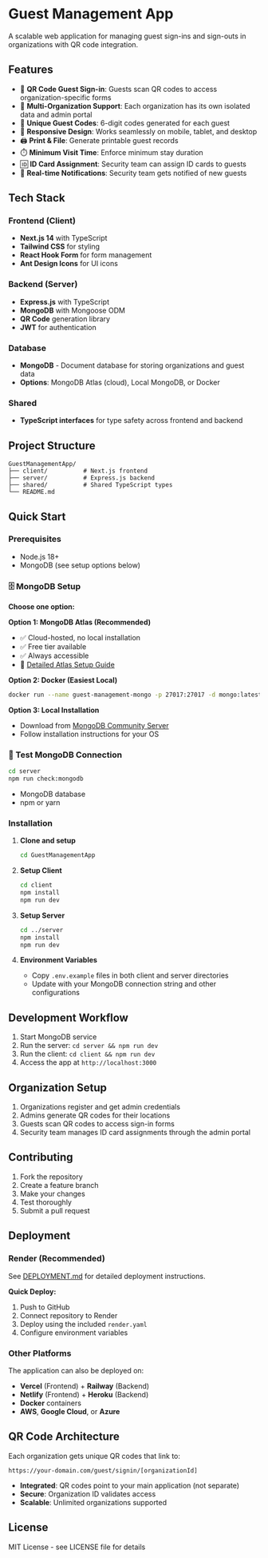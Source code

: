 # Guest Management App

A scalable web application for managing guest sign-ins and sign-outs in organizations with QR code integration.

## Features

- 🎯 **QR Code Guest Sign-in**: Guests scan QR codes to access organization-specific forms
- 🏢 **Multi-Organization Support**: Each organization has its own isolated data and admin portal
- 🔐 **Unique Guest Codes**: 6-digit codes generated for each guest
- 📱 **Responsive Design**: Works seamlessly on mobile, tablet, and desktop
- 🖨️ **Print & File**: Generate printable guest records
- ⏱️ **Minimum Visit Time**: Enforce minimum stay duration
- 🆔 **ID Card Assignment**: Security team can assign ID cards to guests
- 🔔 **Real-time Notifications**: Security team gets notified of new guests

## Tech Stack

### Frontend (Client)
- **Next.js 14** with TypeScript
- **Tailwind CSS** for styling
- **React Hook Form** for form management
- **Ant Design Icons** for UI icons

### Backend (Server)
- **Express.js** with TypeScript
- **MongoDB** with Mongoose ODM
- **QR Code** generation library
- **JWT** for authentication

### Database
- **MongoDB** - Document database for storing organizations and guest data
- **Options**: MongoDB Atlas (cloud), Local MongoDB, or Docker

### Shared
- **TypeScript interfaces** for type safety across frontend and backend

## Project Structure

```
GuestManagementApp/
├── client/          # Next.js frontend
├── server/          # Express.js backend
├── shared/          # Shared TypeScript types
└── README.md
```

## Quick Start

### Prerequisites
- Node.js 18+
- MongoDB (see setup options below)

### 🗄️ MongoDB Setup
**Choose one option:**

**Option 1: MongoDB Atlas (Recommended)**
- ✅ Cloud-hosted, no local installation
- ✅ Free tier available
- ✅ Always accessible
- 📖 [Detailed Atlas Setup Guide](./MONGODB_SETUP.md)

**Option 2: Docker (Easiest Local)**
```bash
docker run --name guest-management-mongo -p 27017:27017 -d mongo:latest
```

**Option 3: Local Installation**
- Download from [MongoDB Community Server](https://www.mongodb.com/try/download/community)
- Follow installation instructions for your OS

### 🧪 Test MongoDB Connection
```bash
cd server
npm run check:mongodb
```
- MongoDB database
- npm or yarn

### Installation

1. **Clone and setup**
   ```bash
   cd GuestManagementApp
   ```

2. **Setup Client**
   ```bash
   cd client
   npm install
   npm run dev
   ```

3. **Setup Server**
   ```bash
   cd ../server
   npm install
   npm run dev
   ```

4. **Environment Variables**
   - Copy `.env.example` files in both client and server directories
   - Update with your MongoDB connection string and other configurations

## Development Workflow

1. Start MongoDB service
2. Run the server: `cd server && npm run dev`
3. Run the client: `cd client && npm run dev`
4. Access the app at `http://localhost:3000`

## Organization Setup

1. Organizations register and get admin credentials
2. Admins generate QR codes for their locations
3. Guests scan QR codes to access sign-in forms
4. Security team manages ID card assignments through the admin portal

## Contributing

1. Fork the repository
2. Create a feature branch
3. Make your changes
4. Test thoroughly
5. Submit a pull request

## Deployment

### Render (Recommended)
See [DEPLOYMENT.md](./DEPLOYMENT.md) for detailed deployment instructions.

**Quick Deploy:**
1. Push to GitHub
2. Connect repository to Render
3. Deploy using the included `render.yaml`
4. Configure environment variables

### Other Platforms
The application can also be deployed on:
- **Vercel** (Frontend) + **Railway** (Backend)
- **Netlify** (Frontend) + **Heroku** (Backend)
- **Docker** containers
- **AWS**, **Google Cloud**, or **Azure**

## QR Code Architecture

Each organization gets unique QR codes that link to:
```
https://your-domain.com/guest/signin/[organizationId]
```

- **Integrated**: QR codes point to your main application (not separate)
- **Secure**: Organization ID validates access
- **Scalable**: Unlimited organizations supported

## License

MIT License - see LICENSE file for details